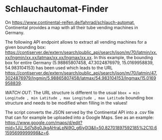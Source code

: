# Schlauchautomat-Finder
On https://www.continental-reifen.de/fahrrad/schlauch-automat, Continental provides a map with all their tube vending machines in Germany.

The following API endpoint allows to extract all vending machines for a given bounding box: https://contiserver.de/extern/search/public_api/search/json/m/70/latmin/xx.xx/lngmin/xx.xx/latmax/xx.xx/lngmax/xx.xx.
In this example, the bounding box for entire Germany (5.98865807458, 47.3024876979, 15.0169958839, 54.983104153) has been used which leads to the URL https://contiserver.de/extern/search/public_api/search/json/m/70/latmin/47.3024876979/lngmin/5.98865807458/latmax/54.983104153/lngmax/15.0169958839.

*WATCH OUT*: The URL structure is different to the usual `bbox = min Longitude , min Latitude , max Longitude , max Latitude` bounding box structure and needs to be modified when filling in the values!

The script converts the JSON served by the Continental API into a .csv file that can for example be uploaded into a Google Maps. See as an example: https://www.google.com/maps/d/edit?mid=1JU_Sd7s8g0JkgAHraLpNi9O_g6iy0l3&ll=50.82701897592185%2C10.61595699999998&z=6.
